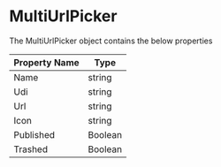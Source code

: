 # MultiUrlPicker

The MultiUrlPicker object contains the below properties

| Property Name | Type    |
| ------------- | ------- |
| Name          | string  |
| Udi           | string  |
| Url           | string  |
| Icon          | string  |
| Published     | Boolean |
| Trashed       | Boolean |
